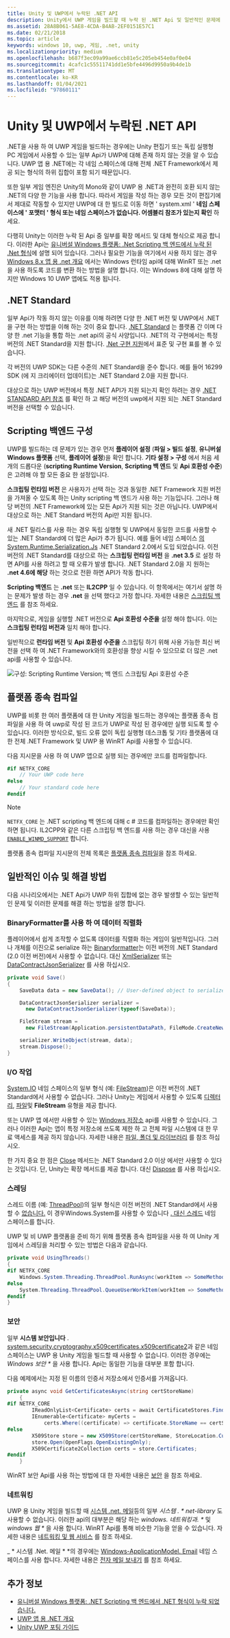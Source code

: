```yaml
---
title: Unity 및 UWP에서 누락된 .NET API
description: Unity에서 UWP 게임을 빌드할 때 누락 된 .NET Api 및 일반적인 문제에 대 한 해결 방법을 알아봅니다.
ms.assetid: 28A8B061-5AE8-4CDA-B4AB-2EF0151E57C1
ms.date: 02/21/2018
ms.topic: article
keywords: windows 10, uwp, 게임, .net, unity
ms.localizationpriority: medium
ms.openlocfilehash: b687f3ec09a99ae6ccb81e5c205eb454e0af0e04
ms.sourcegitcommit: 4cafc1c55511741dd1e5bfe4496d9950a9b4de1b
ms.translationtype: MT
ms.contentlocale: ko-KR
ms.lasthandoff: 01/04/2021
ms.locfileid: "97860111"
---
```

# <a name="missing-net-apis-in-unity-and-uwp"></a>Unity 및 UWP에서 누락된 .NET API

.NET을 사용 하 여 UWP 게임을 빌드하는 경우에는 Unity 편집기 또는 독립 실행형 PC 게임에서 사용할 수 있는 일부 Api가 UWP에 대해 존재 하지 않는 것을 알 수 있습니다. UWP 앱 용 .NET에는 각 네임 스페이스에 대해 전체 .NET Framework에서 제공 되는 형식의 하위 집합이 포함 되기 때문입니다.

또한 일부 게임 엔진은 Unity의 Mono와 같이 UWP 용 .NET과 완전히 호환 되지 않는 .NET의 다양 한 기능을 사용 합니다. 따라서 게임을 작성 하는 경우 모든 것이 편집기에서 제대로 작동할 수 있지만 UWP에 대 한 빌드로 이동 하면 ' system.xml ' **네임 스페이스에 ' 포맷터 ' 형식 또는 네임 스페이스가 없습니다. 어셈블리 참조가 있는지 확인** 하세요.

다행히 Unity는 이러한 누락 된 Api 중 일부를 확장 메서드 및 대체 형식으로 제공 합니다. 이러한 Api는 [유니버설 Windows 플랫폼: .Net Scripting 백 엔드에서 누락 된 .Net 형식](https://docs.unity3d.com/Manual/windowsstore-missingtypes.html)에 설명 되어 있습니다. 그러나 필요한 기능을 여기에서 사용 하지 않는 경우 [Windows 8.x 앱 용 .net 개요](/previous-versions/windows/apps/br230302(v=vs.140)) 에서는 Windows 런타임 api에 대해 WinRT 또는 .net을 사용 하도록 코드를 변환 하는 방법을 설명 합니다. 이는 Windows 8에 대해 설명 하지만 Windows 10 UWP 앱에도 적용 됩니다.

## <a name="net-standard"></a>.NET Standard

일부 Api가 작동 하지 않는 이유를 이해 하려면 다양 한 .NET 버전 및 UWP에서 .NET을 구현 하는 방법을 이해 하는 것이 중요 합니다. [.NET Standard](/dotnet/standard/net-standard) 는 플랫폼 간 이며 다양 한 .net 기능을 통합 하는 .net api의 공식 사양입니다. .NET의 각 구현에서는 특정 버전의 .NET Standard을 지원 합니다. [.Net 구현 지원](/dotnet/standard/net-standard#net-implementation-support)에서 표준 및 구현 표를 볼 수 있습니다.

각 버전의 UWP SDK는 다른 수준의 .NET Standard을 준수 합니다. 예를 들어 16299 SDK (에 지 크리에이터 업데이트)는 .NET Standard 2.0을 지원 합니다.

대상으로 하는 UWP 버전에서 특정 .NET API가 지원 되는지 확인 하려는 경우 [.NET STANDARD API 참조](/dotnet/api/index?view=netstandard-2.0&preserve-view=true) 를 확인 하 고 해당 버전의 uwp에서 지원 되는 .NET Standard 버전을 선택할 수 있습니다.

## <a name="scripting-backend-configuration"></a>Scripting 백엔드 구성

UWP를 빌드하는 데 문제가 있는 경우 먼저 **플레이어 설정** (**파일 > 빌드 설정**, **유니버설 Windows 플랫폼** 선택, **플레이어 설정**)을 확인 합니다. **기타 설정 > 구성** 에서 처음 세 개의 드롭다운 (**scripting Runtime Version**, **Scripting 백 엔드** 및 **Api 호환성 수준**)은 고려해 야 할 모든 중요 한 설정입니다.

**스크립팅 런타임 버전** 은 사용자가 선택 하는 것과 동일한 .NET Framework 지원 버전을 가져올 수 있도록 하는 Unity scripting 백 엔드가 사용 하는 기능입니다. 그러나 해당 버전의 .NET Framework에 있는 모든 Api가 지원 되는 것은 아닙니다. UWP에서 대상으로 하는 .NET Standard 버전의 Api만 지원 됩니다.

새 .NET 릴리스를 사용 하는 경우 독립 실행형 및 UWP에서 동일한 코드를 사용할 수 있는 .NET Standard에 더 많은 Api가 추가 됩니다. 예를 들어 네임 스페이스 [ 의System.Runtime.Serialization.Js](/dotnet/api/system.runtime.serialization.json) .NET Standard 2.0에서 도입 되었습니다. 이전 버전의 .NET Standard를 대상으로 하는 **스크립팅 런타임 버전** 을 **.net 3.5** 로 설정 하면 API를 사용 하려고 할 때 오류가 발생 합니다. .NET Standard 2.0을 지 원하는 **.net 4.6에 해당** 하는 것으로 전환 하면 API가 작동 합니다.

**Scripting 백엔드** 는 **.net** 또는 **IL2CPP** 일 수 있습니다. 이 항목에서는 여기서 설명 하는 문제가 발생 하는 경우 **.net** 을 선택 했다고 가정 합니다. 자세한 내용은 [스크립팅 백 엔드](https://docs.unity3d.com/Manual/windowsstore-scriptingbackends.html) 를 참조 하세요.

마지막으로, 게임을 실행할 .NET 버전으로 **Api 호환성 수준을** 설정 해야 합니다. 이는 **스크립팅 런타임 버전과** 일치 해야 합니다.

일반적으로 **런타임 버전** 및 **Api 호환성 수준을** 스크립팅 하기 위해 사용 가능한 최신 버전을 선택 하 여 .NET Framework와의 호환성을 향상 시킬 수 있으므로 더 많은 .net api를 사용할 수 있습니다.

![구성: Scripting Runtime Version; 백 엔드 스크립팅 Api 호환성 수준](images/missing-dot-net-apis-in-unity-1.png)

## <a name="platform-dependent-compilation"></a>플랫폼 종속 컴파일

UWP를 비롯 한 여러 플랫폼에 대 한 Unity 게임을 빌드하는 경우에는 플랫폼 종속 컴파일을 사용 하 여 uwp로 작성 된 코드가 UWP로 작성 된 경우에만 실행 되도록 할 수 있습니다. 이러한 방식으로, 빌드 오류 없이 독립 실행형 데스크톱 및 기타 플랫폼에 대 한 전체 .NET Framework 및 UWP 용 WinRT Api를 사용할 수 있습니다.

다음 지시문을 사용 하 여 UWP 앱으로 실행 되는 경우에만 코드를 컴파일합니다.

```csharp
#if NETFX_CORE
    // Your UWP code here
#else
    // Your standard code here
#endif
```

> [!NOTE]
> `NETFX_CORE` 는 .NET scripting 백 엔드에 대해 c # 코드를 컴파일하는 경우에만 확인 하면 됩니다. IL2CPP와 같은 다른 스크립팅 백 엔드를 사용 하는 경우 대신을 사용 [`ENABLE_WINMD_SUPPORT`](https://docs.unity3d.com/Manual/windowsstore-code-snippets.html) 합니다.

플랫폼 종속 컴파일 지시문의 전체 목록은 [플랫폼 종속 컴파일](https://docs.unity3d.com/Manual/PlatformDependentCompilation.html)을 참조 하세요.

## <a name="common-issues-and-workarounds"></a>일반적인 이슈 및 해결 방법

다음 시나리오에서는 .NET Api가 UWP 하위 집합에 없는 경우 발생할 수 있는 일반적인 문제 및 이러한 문제를 해결 하는 방법을 설명 합니다.

### <a name="data-serialization-using-binaryformatter"></a>BinaryFormatter를 사용 하 여 데이터 직렬화

플레이어에서 쉽게 조작할 수 없도록 데이터를 직렬화 하는 게임이 일반적입니다. 그러나 개체를 이진으로 serialize 하는 [Binaryformatter](/dotnet/api/system.runtime.serialization.formatters.binary.binaryformatter)는 이전 버전의 .NET Standard (2.0 이전 버전)에서 사용할 수 없습니다. 대신 [XmlSerializer](/dotnet/api/system.xml.serialization.xmlserializer) 또는 [DataContractJsonSerializer](/dotnet/api/system.runtime.serialization.json.datacontractjsonserializer) 를 사용 하십시오.

```csharp
private void Save()
{
    SaveData data = new SaveData(); // User-defined object to serialize

    DataContractJsonSerializer serializer = 
      new DataContractJsonSerializer(typeof(SaveData));

    FileStream stream = 
      new FileStream(Application.persistentDataPath, FileMode.CreateNew);

    serializer.WriteObject(stream, data);
    stream.Dispose();
}
```

### <a name="io-operations"></a>I/O 작업

[System.IO](/dotnet/api/system.io) 네임 스페이스의 일부 형식 (예: [FileStream](/dotnet/api/system.io.filestream))은 이전 버전의 .NET Standard에서 사용할 수 없습니다. 그러나 Unity는 게임에서 사용할 수 있도록 [디렉터리](/dotnet/api/system.io.directory), [파일](/dotnet/api/system.io.file)및 **FileStream** 유형을 제공 합니다.

또는 UWP 앱 에서만 사용할 수 있는 [Windows 저장소](/uwp/api/Windows.Storage) api를 사용할 수 있습니다. 그러나 이러한 Api는 앱이 특정 저장소에 쓰도록 제한 하 고 전체 파일 시스템에 대 한 무료 액세스를 제공 하지 않습니다. 자세한 내용은 [파일, 폴더 및 라이브러리](../files/index.md) 를 참조 하십시오.

한 가지 중요 한 점은 [Close](/dotnet/api/system.io.stream.close) 메서드는 .NET Standard 2.0 이상 에서만 사용할 수 있다는 것입니다. 단, Unity는 확장 메서드를 제공 합니다. 대신 [Dispose](/dotnet/api/system.io.stream.dispose) 를 사용 하십시오.

### <a name="threading"></a>스레딩

스레드 이름 (예: [ThreadPool](/dotnet/api/system.threading.threadpool))의 일부 형식은 이전 버전의 .NET Standard에서 사용할 수 [없습니다.](/dotnet/api/system.threading) 이 경우Windows.System를 사용할 수 있습니다 [ . 대신 스레드](/uwp/api/windows.system.threading) 네임 스페이스를 합니다.

UWP 및 비 UWP 플랫폼을 준비 하기 위해 플랫폼 종속 컴파일을 사용 하 여 Unity 게임에서 스레딩을 처리할 수 있는 방법은 다음과 같습니다.

```csharp
private void UsingThreads()
{
#if NETFX_CORE
    Windows.System.Threading.ThreadPool.RunAsync(workItem => SomeMethod());
#else
    System.Threading.ThreadPool.QueueUserWorkItem(workItem => SomeMethod());
#endif
}
```

### <a name="security"></a>보안

일부 **시스템 보안입니다** . [system.security.cryptography.x509certificates.x509certificate2](/dotnet/api/system.security.cryptography.x509certificates?view=netstandard-2.0&preserve-view=true)과 같은 네임 스페이스는 UWP 용 Unity 게임을 빌드할 때 사용할 수 없습니다. 이러한 경우에는 _*Windows 보안* *_ 을 사용 합니다. Api는 동일한 기능을 대부분 포함 합니다.

다음 예제에서는 지정 된 이름의 인증서 저장소에서 인증서를 가져옵니다.

```cs
private async void GetCertificatesAsync(string certStoreName)
    {
#if NETFX_CORE
        IReadOnlyList<Certificate> certs = await CertificateStores.FindAllAsync();
        IEnumerable<Certificate> myCerts = 
            certs.Where((certificate) => certificate.StoreName == certStoreName);
#else
        X509Store store = new X509Store(certStoreName, StoreLocation.CurrentUser);
        store.Open(OpenFlags.OpenExistingOnly);
        X509Certificate2Collection certs = store.Certificates;
#endif
    }
```

WinRT 보안 Api를 사용 하는 방법에 대 한 자세한 내용은 [보안](../security/index.md) 을 참조 하세요.

### <a name="networking"></a>네트워킹

UWP 용 Unity 게임을 빌드할 때 [시스템 .net. 메일](/dotnet/api/system.net.mail?view=netstandard-2.0&preserve-view=true)등의 일부 _*시스템 &period;* * net-library_ 도 사용할 수 없습니다. 이러한 api의 대부분은 해당 하는 _*windows. 네트워킹과.* *_ 및 _*windows 웹* *_ 을 사용 합니다. WinRT Api를 통해 비슷한 기능을 얻을 수 있습니다. 자세한 내용은 [네트워킹 및 웹 서비스](../networking/index.md) 를 참조 하세요.

_ * 시스템 .Net. 메일 * *의 경우에는 [Windows-ApplicationModel. Email](/uwp/api/windows.applicationmodel.email) 네임 스페이스를 사용 합니다. 자세한 내용은 [전자 메일 보내기](../contacts-and-calendar/sending-email.md) 를 참조 하세요.

## <a name="see-also"></a>추가 정보

* [유니버설 Windows 플랫폼: .NET Scripting 백 엔드에서 .NET 형식이 누락 되었습니다.](https://docs.unity3d.com/Manual/windowsstore-missingtypes.html)
* [UWP 앱 용 .NET 개요](/previous-versions/windows/apps/br230302(v=vs.140))
* [Unity UWP 포팅 가이드](https://unity3d.com/partners/microsoft/porting-guides)
